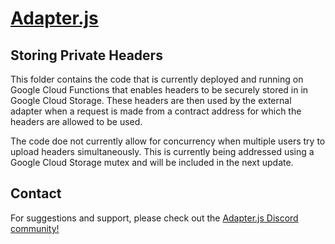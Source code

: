 # [Adapter.js](https://adapterjs.link/)

## Storing Private Headers

This folder contains the code that is currently deployed and running on Google Cloud Functions that enables headers to be securely stored in in Google Cloud Storage.  These headers are then used by the external adapter when a request is made from a contract address for which the headers are allowed to be used.

The code doe not currently allow for concurrency when multiple users try to upload headers simultaneously.  This is currently being addressed using a Google Cloud Storage mutex and will be included in the next update.

## Contact

For suggestions and support, please check out the [Adapter.js Discord community!](https://discord.com/invite/jpGx9tMRWa)
